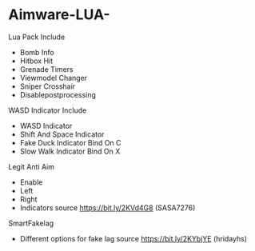 # Aimware-LUA-
Lua Pack Include 

- Bomb Info
- Hitbox Hit
- Grenade Timers
- Viewmodel Changer
- Sniper Crosshair
- Disablepostprocessing

WASD Indicator Include

- WASD Indicator
- Shift And Space  Indicator
- Fake Duck Indicator Bind On C
- Slow Walk Indicator Bind On X

Legit Anti Aim

 - Enable
 - Left 
 - Right
 - Indicators
 source https://bit.ly/2KVd4G8 (SASA7276)
 
 SmartFakelag
 
  - Different options for fake lag 
  source https://bit.ly/2KYbjYE (hridayhs)
  
 
 
 

